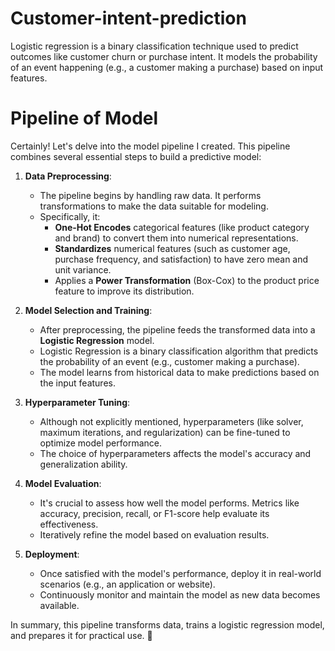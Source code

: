 # Customer-intent-prediction
Logistic regression is a binary classification technique used to predict outcomes like customer churn or purchase intent. It models the probability of an event happening (e.g., a customer making a purchase) based on input features.

# Pipeline of Model

Certainly! Let's delve into the model pipeline I created. This pipeline combines several essential steps to build a predictive model:

1. **Data Preprocessing**:
   - The pipeline begins by handling raw data. It performs transformations to make the data suitable for modeling.
   - Specifically, it:
     - **One-Hot Encodes** categorical features (like product category and brand) to convert them into numerical representations.
     - **Standardizes** numerical features (such as customer age, purchase frequency, and satisfaction) to have zero mean and unit variance.
     - Applies a **Power Transformation** (Box-Cox) to the product price feature to improve its distribution.

2. **Model Selection and Training**:
   - After preprocessing, the pipeline feeds the transformed data into a **Logistic Regression** model.
   - Logistic Regression is a binary classification algorithm that predicts the probability of an event (e.g., customer making a purchase).
   - The model learns from historical data to make predictions based on the input features.

3. **Hyperparameter Tuning**:
   - Although not explicitly mentioned, hyperparameters (like solver, maximum iterations, and regularization) can be fine-tuned to optimize model performance.
   - The choice of hyperparameters affects the model's accuracy and generalization ability.

4. **Model Evaluation**:
   - It's crucial to assess how well the model performs. Metrics like accuracy, precision, recall, or F1-score help evaluate its effectiveness.
   - Iteratively refine the model based on evaluation results.

5. **Deployment**:
   - Once satisfied with the model's performance, deploy it in real-world scenarios (e.g., an application or website).
   - Continuously monitor and maintain the model as new data becomes available.

In summary, this pipeline transforms data, trains a logistic regression model, and prepares it for practical use. 🚀
